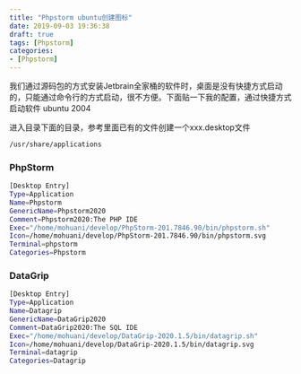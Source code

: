 ```yaml
---
title: "Phpstorm ubuntu创建图标"
date: 2019-09-03 19:36:38
draft: true
tags: [Phpstorm]
categories:
- [Phpstorm]
---
```


我们通过源码包的方式安装Jetbrain全家桶的软件时，桌面是没有快捷方式启动的，只能通过命令行的方式启动，很不方便。下面贴一下我的配置，通过快捷方式启动软件
ubuntu 2004

进入目录下面的目录，参考里面已有的文件创建一个xxx.desktop文件
```bash
/usr/share/applications
```
### PhpStorm

```bash
[Desktop Entry]
Type=Application
Name=Phpstorm
GenericName=Phpstorm2020
Comment=Phpstorm2020:The PHP IDE
Exec="/home/mohuani/develop/PhpStorm-201.7846.90/bin/phpstorm.sh"
Icon=/home/mohuani/develop/PhpStorm-201.7846.90/bin/phpstorm.svg
Terminal=phpstorm
Categories=Phpstorm
```
### DataGrip

```bash
[Desktop Entry]
Type=Application
Name=Datagrip
GenericName=DataGrip2020
Comment=DataGrip2020:The SQL IDE
Exec="/home/mohuani/develop/DataGrip-2020.1.5/bin/datagrip.sh"
Icon=/home/mohuani/develop/DataGrip-2020.1.5/bin/datagrip.svg
Terminal=datagrip
Categories=Datagrip
```